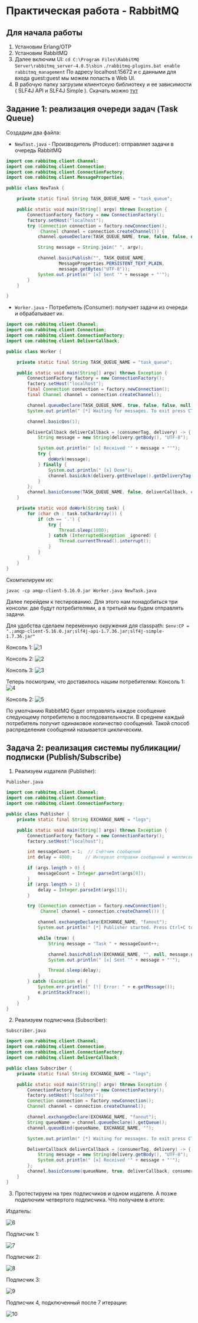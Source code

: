 # Практическая работа - RabbitMQ

## Для начала работы

1. Установим Erlang/OTP
2. Установим RabbitMQ
3. Далее включим UI:
```cd C:\Program Files\RabbitMQ Server\rabbitmq_server-4.0.5\sbin```
```./rabbitmq-plugins.bat enable rabbitmq_management```
По адресу localhost:15672 и с данными для входа guest:guest мы можем попасть в Web UI.
4. В рабочую папку загрузим клиентскую библиотеку и ее зависимости ( SLF4J API и SLF4J Simple ). Скачать можно [тут](https://www.rabbitmq.com/tutorials/tutorial-one-java)

## Задание 1: реализация очереди задач (Task Queue)

Создадим два файла: 

* ```NewTast.java``` - Производитель (Producer): отправляет задачи в очередь RabbitMQ

```java
import com.rabbitmq.client.Channel;
import com.rabbitmq.client.Connection;
import com.rabbitmq.client.ConnectionFactory;
import com.rabbitmq.client.MessageProperties;

public class NewTask {

    private static final String TASK_QUEUE_NAME = "task_queue";

    public static void main(String[] argv) throws Exception {
        ConnectionFactory factory = new ConnectionFactory();
        factory.setHost("localhost");
        try (Connection connection = factory.newConnection();
             Channel channel = connection.createChannel()) {
            channel.queueDeclare(TASK_QUEUE_NAME, true, false, false, null);

            String message = String.join(" ", argv);

            channel.basicPublish("", TASK_QUEUE_NAME,
                    MessageProperties.PERSISTENT_TEXT_PLAIN,
                    message.getBytes("UTF-8"));
            System.out.println(" [x] Sent '" + message + "'");
        }
    }

}
```

* ```Worker.java``` - Потребитель (Consumer): получает задачи из очереди и обрабатывает их.

```java
import com.rabbitmq.client.Channel;
import com.rabbitmq.client.Connection;
import com.rabbitmq.client.ConnectionFactory;
import com.rabbitmq.client.DeliverCallback;

public class Worker {

    private static final String TASK_QUEUE_NAME = "task_queue";

    public static void main(String[] argv) throws Exception {
        ConnectionFactory factory = new ConnectionFactory();
        factory.setHost("localhost");
        final Connection connection = factory.newConnection();
        final Channel channel = connection.createChannel();

        channel.queueDeclare(TASK_QUEUE_NAME, true, false, false, null);
        System.out.println(" [*] Waiting for messages. To exit press CTRL+C");

        channel.basicQos(1);

        DeliverCallback deliverCallback = (consumerTag, delivery) -> {
            String message = new String(delivery.getBody(), "UTF-8");

            System.out.println(" [x] Received '" + message + "'");
            try {
                doWork(message);
            } finally {
                System.out.println(" [x] Done");
                channel.basicAck(delivery.getEnvelope().getDeliveryTag(), false);
            }
        };
        channel.basicConsume(TASK_QUEUE_NAME, false, deliverCallback, consumerTag -> { });
    }

    private static void doWork(String task) {
        for (char ch : task.toCharArray()) {
            if (ch == '.') {
                try {
                    Thread.sleep(1000);
                } catch (InterruptedException _ignored) {
                    Thread.currentThread().interrupt();
                }
            }
        }
    }
}
```
Скомпилируем их:

``` javac -cp amqp-client-5.16.0.jar Worker.java NewTask.java ```

Далее перейдем к тестированию. Для этого нам понадобиться три консоли: две будут потребителями, а в третьей мы будем отправлять задачи. 

Для удобства сделаем переменную окружения для classpath:
```$env:CP = ".;amqp-client-5.16.0.jar;slf4j-api-1.7.36.jar;slf4j-simple-1.7.36.jar"```

Консоль 1:
![1](images/1.png)

Консоль 2:
![2](images/2.png)

Консоль 3:
![3](images/3.png)

Теперь посмотрим, что доставилось нашим потребителям:
Консоль 1:
![4](images/4.png)

Консоль 2:
![5](images/5.png)

По умолчанию RabbitMQ будет отправлять каждое сообщение следующему потребителю в последовательности. В среднем каждый потребитель получит одинаковое количество сообщений. Такой способ распределения сообщений называется циклическим. 

## Задача 2: реализация системы публикации/подписки (Publish/Subscribe)

1. Реализуем издателя (Publisher):

```Publisher.java```
```java
import com.rabbitmq.client.Channel;
import com.rabbitmq.client.Connection;
import com.rabbitmq.client.ConnectionFactory;

public class Publisher {
    private static final String EXCHANGE_NAME = "logs";

    public static void main(String[] args) throws Exception {
        ConnectionFactory factory = new ConnectionFactory();
        factory.setHost("localhost");

        int messageCount = 1;  // Счётчик сообщений
        int delay = 4000;     // Интервал отправки сообщений в миллисекундах

        if (args.length > 0) {
            messageCount = Integer.parseInt(args[0]);
        }
        if (args.length > 1) {
            delay = Integer.parseInt(args[1]);
        }

        try (Connection connection = factory.newConnection();
             Channel channel = connection.createChannel()) {

            channel.exchangeDeclare(EXCHANGE_NAME, "fanout");
            System.out.println(" [*] Publisher started. Press Ctrl+C to exit.");

            while (true) {
                String message = "Task " + messageCount++;

                channel.basicPublish(EXCHANGE_NAME, "", null, message.getBytes("UTF-8"));
                System.out.println(" [x] Sent '" + message + "'");

                Thread.sleep(delay);
            }
        } catch (Exception e) {
            System.err.println(" [!] Error: " + e.getMessage());
            e.printStackTrace();
        }
    }
}
```

2. Реализуем подписчика (Subscriber):

```Subscriber.java```

```java
import com.rabbitmq.client.Channel;
import com.rabbitmq.client.Connection;
import com.rabbitmq.client.ConnectionFactory;
import com.rabbitmq.client.DeliverCallback;

public class Subscriber {
    private static final String EXCHANGE_NAME = "logs";

    public static void main(String[] argv) throws Exception {
        ConnectionFactory factory = new ConnectionFactory();
        factory.setHost("localhost");
        Connection connection = factory.newConnection();
        Channel channel = connection.createChannel();

        channel.exchangeDeclare(EXCHANGE_NAME, "fanout");
        String queueName = channel.queueDeclare().getQueue();
        channel.queueBind(queueName, EXCHANGE_NAME, "");

        System.out.println(" [*] Waiting for messages. To exit press CTRL+C");

        DeliverCallback deliverCallback = (consumerTag, delivery) -> {
            String message = new String(delivery.getBody(), "UTF-8");
            System.out.println(" [x] Received '" + message + "'");
        };
        channel.basicConsume(queueName, true, deliverCallback, consumerTag -> { });
    }
}
```

3. Протестируем на трех подписчиков и одном издателе. А позже подключим четвертого подписчика. Что получаем в итоге:

Издатель:

![6](images/6.png)

Подписчик 1: 

![7](images/7.png)

Подписчик 2: 

![8](images/8.png)

Подписчик 3: 

![9](images/9.png)

Подписчик 4, подключенный после 7 итерации: 

![10](images/10.png)

